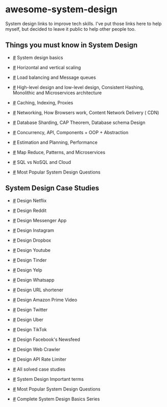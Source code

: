 # awesome-system-design

System design links to improve tech skills. I've put those links here to help myself, but decided to leave it public to help other people too.


## Things you must know in System Design

- [#](https://bit.ly/3SuUR0Y) System design basics 

- [#](https://bit.ly/3slq5xh) Horizontal and vertical scaling 

- [#](https://bit.ly/3sp0FP4) Load balancing and Message queues 

- [#](https://bit.ly/3DnEfEm) High-level design and low-level design, Consistent Hashing, Monolithic and Microservices architecture 

- [#](https://bit.ly/3SvyVDc) Caching, Indexing, Proxies 

- [#](https://bit.ly/3TOHQRb) Networking, How Browsers work, Content Network Delivery ( CDN) 

- [#](https://bit.ly/3CZtfLN) Database Sharding, CAP Theorem, Database schema Design 

- [#](https://bit.ly/3sqQrhj) Concurrency, API, Components + OOP + Abstraction 

- [#](https://bit.ly/3z9dSPN) Estimation and Planning, Performance 

- [#](https://bit.ly/3zcsfmv) Map Reduce, Patterns, and Microservices 

- [#](https://bit.ly/3z8Aa49) SQL vs NoSQL and Cloud 

- [#](https://bit.ly/3Dp40Ux) Most Popular System Design Questions 

## System Design Case Studies

- [#](https://bit.ly/3GrAUG1) Design Netflix 

- [#](https://bit.ly/3OgGJrL) Design Reddit 

- [#](https://bit.ly/3DoAAXi) Design Messenger App 

- [#](https://bit.ly/3BFeHlh) Design Instagram 

- [#](https://bit.ly/3SnhncU) Design Dropbox 

- [#](https://bit.ly/3dFyvvy) Design Youtube 

- [#](https://bit.ly/3Mcyj3X) Design Tinder 

- [#](https://bit.ly/3E7IgO5) Design Yelp 

- [#](https://bit.ly/3M2GOhP) Design Whatsapp 

- [#](https://bit.ly/3xP078x) Design URL shortener 

- [#](https://bit.ly/3hVpWP4) Design Amazon Prime Video 

- [#](https://bit.ly/3qIG9Ih) Design Twitter 

- [#](https://bit.ly/3fyvnlT) Design Uber 

- [#](https://bit.ly/3UUlKxP) Design TikTok 

- [#](https://bit.ly/3RldaW7) Design Facebook's Newsfeed 

- [#](https://bit.ly/3DPZTBB) Design Web Crawler 

- [#](https://bit.ly/3BIVuh7) Design API Rate Limiter 

- [#](https://bit.ly/3dCG1rc) All solved case studies 

- [#](https://bit.ly/3Om9d3H) System Design Important terms 

- [#](https://bit.ly/3E9oH7K) Most Popular System Design Questions 

- [#](https://bit.ly/3rG1cfr) Complete System Design Basics Series 
